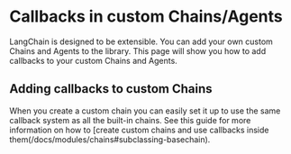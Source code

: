 Callbacks in custom Chains/Agents
=================================

LangChain is designed to be extensible. You can add your own custom Chains and Agents to the library. This page will show you how to add callbacks to your custom Chains and Agents.

Adding callbacks to custom Chains[​](#adding-callbacks-to-custom-chains "Direct link to Adding callbacks to custom Chains")
---------------------------------------------------------------------------------------------------------------------------

When you create a custom chain you can easily set it up to use the same callback system as all the built-in chains. See this guide for more information on how to \[create custom chains and use callbacks inside them(/docs/modules/chains#subclassing-basechain).